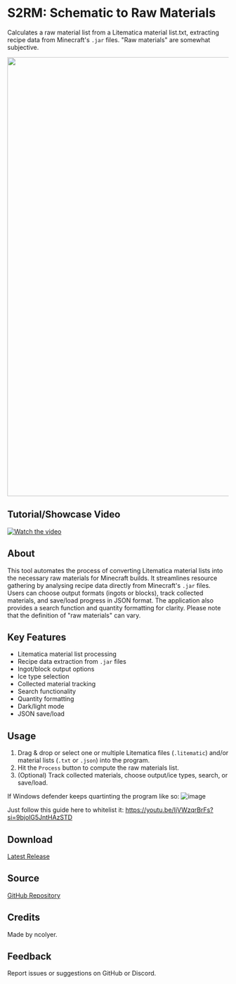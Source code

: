 # S2RM: Schematic to Raw Materials
Calculates a raw material list from a Litematica material list.txt, extracting recipe data from Minecraft's `.jar` files. "Raw materials" are somewhat subjective.
<p align="center">
  <img src="https://github.com/user-attachments/assets/029e0acb-5a0e-484d-8c05-b21323cd4598" width="1000">

## Tutorial/Showcase Video
[![Watch the video](https://img.youtube.com/vi/FdPh9KoVuV8/maxresdefault.jpg)](https://youtu.be/FdPh9KoVuV8)

## About

This tool automates the process of converting Litematica material lists into the necessary raw materials for Minecraft builds. It streamlines resource gathering by analysing recipe data directly from Minecraft's `.jar` files. Users can choose output formats (ingots or blocks), track collected materials, and save/load progress in JSON format. The application also provides a search function and quantity formatting for clarity. Please note that the definition of "raw materials" can vary.

## Key Features

* Litematica material list processing
* Recipe data extraction from `.jar` files
* Ingot/block output options
* Ice type selection
* Collected material tracking
* Search functionality
* Quantity formatting
* Dark/light mode
* JSON save/load

## Usage

1.  Drag & drop or select one or multiple Litematica files (`.litematic`) and/or material lists (`.txt` or `.json`) into the program.
2.  Hit the `Process` button to compute the raw materials list.
3.  (Optional) Track collected materials, choose output/ice types, search, or save/load.

If Windows defender keeps quartinting the program like so:
![image](https://github.com/user-attachments/assets/6c1fbc6e-d67d-4017-9b70-4df2a8eab6dc)

Just follow this guide here to whitelist it: https://youtu.be/IjVWzqrBrFs?si=9bjolG5JntHAzSTD

## Download

[Latest Release](https://github.com/ncolyer11/S2RM/releases)

## Source

[GitHub Repository](https://github.com/ncolyer11/S2RM)

## Credits

Made by ncolyer.

## Feedback

Report issues or suggestions on GitHub or Discord.
